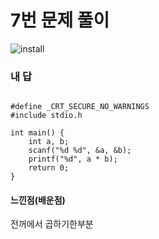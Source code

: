 # 7번 문제 풀이
![install](https://user-images.githubusercontent.com/81015704/118221606-e8581180-b4b8-11eb-9703-30b06961bb58.png)

### 내 답
<pre><code>
#define _CRT_SECURE_NO_WARNINGS
#include stdio.h

int main() {
    int a, b;
    scanf("%d %d", &a, &b);
    printf("%d", a * b);
    return 0;
}
</code></pre>


#### 느낀점(배운점)
전꺼에서 곱하기한부분
